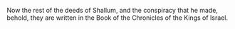 Now the rest of the deeds of Shallum, and the conspiracy that he made, behold, they are written in the Book of the Chronicles of the Kings of Israel.
